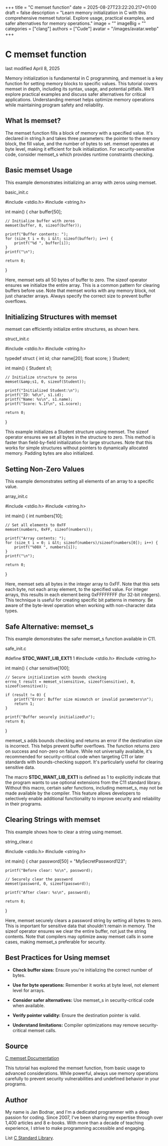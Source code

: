 +++
title = "C memset function"
date = 2025-08-27T23:22:20.217+01:00
draft = false
description = "Learn memory initialization in C with this comprehensive memset tutorial. Explore usage, practical examples, and safer alternatives for memory operations."
image = ""
imageBig = ""
categories = ["clang"]
authors = ["Cude"]
avatar = "/images/avatar.webp"
+++

# C memset function

last modified April 8, 2025

Memory initialization is fundamental in C programming, and memset is
a key function for setting memory blocks to specific values. This tutorial covers
memset in depth, including its syntax, usage, and potential
pitfalls. We'll explore practical examples and discuss safer alternatives for
critical applications. Understanding memset helps optimize memory
operations while maintaining program safety and reliability.

## What Is memset?

The memset function fills a block of memory with a specified value.
It's declared in string.h and takes three parameters: the pointer to
the memory block, the fill value, and the number of bytes to set.
memset operates at byte level, making it efficient for bulk
initialization. For security-sensitive code, consider memset_s which
provides runtime constraints checking.

## Basic memset Usage

This example demonstrates initializing an array with zeros using
memset.

basic_init.c
  

#include &lt;stdio.h&gt;
#include &lt;string.h&gt;

int main() {
    char buffer[50];

    // Initialize buffer with zeros
    memset(buffer, 0, sizeof(buffer));

    printf("Buffer contents: ");
    for (size_t i = 0; i &lt; sizeof(buffer); i++) {
        printf("%d ", buffer[i]);
    }
    printf("\n");

    return 0;
}

Here, memset sets all 50 bytes of buffer to zero. The
sizeof operator ensures we initialize the entire array. This is a
common pattern for clearing buffers before use. Note that memset
works with any memory block, not just character arrays. Always specify the
correct size to prevent buffer overflows.

## Initializing Structures with memset

memset can efficiently initialize entire structures, as shown here.

struct_init.c
  

#include &lt;stdio.h&gt;
#include &lt;string.h&gt;

typedef struct {
    int id;
    char name[20];
    float score;
} Student;

int main() {
    Student s1;

    // Initialize structure to zeros
    memset(&amp;s1, 0, sizeof(Student));

    printf("Initialized Student:\n");
    printf("ID: %d\n", s1.id);
    printf("Name: %s\n", s1.name);
    printf("Score: %.1f\n", s1.score);

    return 0;
}

This example initializes a Student structure using memset.
The sizeof operator ensures we set all bytes in the structure to
zero. This method is faster than field-by-field initialization for large
structures. Note that this works for simple structures without pointers to
dynamically allocated memory. Padding bytes are also initialized.

## Setting Non-Zero Values

This example demonstrates setting all elements of an array to a specific value.

array_init.c
  

#include &lt;stdio.h&gt;
#include &lt;string.h&gt;

int main() {
    int numbers[10];
    
    // Set all elements to 0xFF
    memset(numbers, 0xFF, sizeof(numbers));

    printf("Array contents: ");
    for (size_t i = 0; i &lt; sizeof(numbers)/sizeof(numbers[0]); i++) {
        printf("%08X ", numbers[i]);
    }
    printf("\n");

    return 0;
}

Here, memset sets all bytes in the integer array to 0xFF. Note that
this sets each byte, not each array element, to the specified value. For integer
arrays, this results in each element being 0xFFFFFFFF (for 32-bit integers).
This technique is useful for creating specific bit patterns in memory. Be aware
of the byte-level operation when working with non-character data types.

## Safe Alternative: memset_s

This example demonstrates the safer memset_s function available in
C11.

safe_init.c
  

#define __STDC_WANT_LIB_EXT1__ 1
#include &lt;stdio.h&gt;
#include &lt;string.h&gt;

int main() {
    char sensitive[100];
    
    // Secure initialization with bounds checking
    errno_t result = memset_s(sensitive, sizeof(sensitive), 0, sizeof(sensitive));

    if (result != 0) {
        printf("Error: Buffer size mismatch or invalid parameters\n");
        return 1;
    }

    printf("Buffer securely initialized\n");
    return 0;
}

memset_s adds bounds checking and returns an error if the
destination size is incorrect. This helps prevent buffer overflows. The function
returns zero on success and non-zero on failure. While not universally
available, it's recommended for security-critical code when targeting C11 or
later standards with bounds-checking support. It's particularly useful for
clearing sensitive data.

The macro __STDC_WANT_LIB_EXT1__ is defined as 1 to explicitly 
indicate that the program wants to use optional extensions from the C11 
standard library. Without this macro, certain safer functions, including 
memset_s, may not be made available by the compiler. This feature 
allows developers to selectively enable additional functionality to improve 
security and reliability in their programs.

## Clearing Strings with memset

This example shows how to clear a string using memset.

string_clear.c
  

#include &lt;stdio.h&gt;
#include &lt;string.h&gt;

int main() {
    char password[50] = "MySecretPassword123";
    
    printf("Before clear: %s\n", password);
    
    // Securely clear the password
    memset(password, 0, sizeof(password));
    
    printf("After clear: %s\n", password);

    return 0;
}

Here, memset securely clears a password string by setting all bytes
to zero. This is important for sensitive data that shouldn't remain in memory.
The sizeof operator ensures we clear the entire buffer, not just
the string contents. Note that compilers may optimize away memset
calls in some cases, making memset_s preferable for security.

## Best Practices for Using memset

- **Check buffer sizes:** Ensure you're initializing the correct number of bytes.

- **Use for byte operations:** Remember it works at byte level, not element level for arrays.

- **Consider safer alternatives:** Use memset_s in security-critical code when available.

- **Verify pointer validity:** Ensure the destination pointer is valid.

- **Understand limitations:** Compiler optimizations may remove security-critical memset calls.

## Source

[C memset Documentation](https://en.cppreference.com/w/c/string/byte/memset)

This tutorial has explored the memset function, from basic usage to
advanced considerations. While powerful, always use memory operations carefully
to prevent security vulnerabilities and undefined behavior in your programs.

## Author

My name is Jan Bodnar, and I'm a dedicated programmer with a deep passion for
coding. Since 2007, I've been sharing my expertise through over 1,400 articles
and 8 e-books. With more than a decade of teaching experience, I strive to make
programming accessible and engaging.

List [C Standard Library](/all/#clang-std).